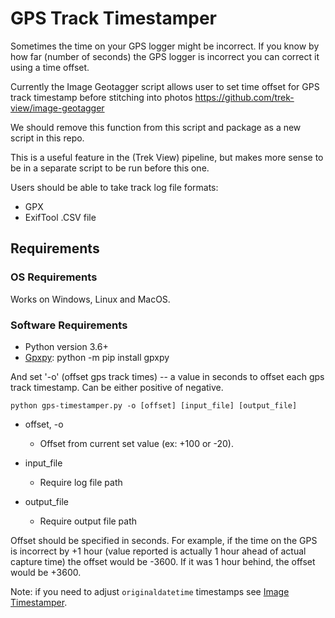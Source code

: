# GPS Track Timestamper

Sometimes the time on your GPS logger might be incorrect. If you know by how far (number of seconds) the GPS logger is incorrect you can correct it using a time offset.

Currently the Image Geotagger script allows user to set time offset for GPS track timestamp before stitching into photos https://github.com/trek-view/image-geotagger

We should remove this function from this script and package as a new script in this repo.

This is a useful feature in the (Trek View) pipeline, but makes more sense to be in a separate script to be run before this one.

Users should be able to take track log file formats:

* GPX
* ExifTool .CSV file

## Requirements

### OS Requirements

Works on Windows, Linux and MacOS.

### Software Requirements

* Python version 3.6+
* [Gpxpy](https://pypi.org/project/gpxpy/): python -m pip install gpxpy

And set '-o' (offset gps track times) -- a value in seconds to offset each gps track timestamp. Can be either positive of negative.
```
python gps-timestamper.py -o [offset] [input_file] [output_file]
```
    
* offset, -o
    - Offset from current set value (ex: +100 or -20).

* input_file
	- Require log file path
	
* output_file
    - Require output file path


Offset should be specified in seconds. For example, if the time on the GPS is incorrect by +1 hour (value reported is actually 1 hour ahead of actual capture time) the offset would be -3600. If it was 1 hour behind, the offset would be +3600.

Note: if you need to adjust `originaldatetime` timestamps see [Image Timestamper](https://github.com/trek-view/image-timestamper).